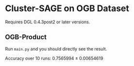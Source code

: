 # Cluster-SAGE on OGB Dataset

Requires DGL 0.4.3post2 or later versions.

## OGB-Product

Run `main.py` and you should directly see the result.

Accuracy over 10 runs: 0.7565994 ± 0.00654619
